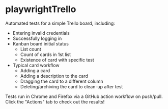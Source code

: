 # playwrightTrello
Automated tests for a simple Trello board, including:
- Entering invalid credentials
- Successfully logging in
- Kanban board initial status
  - List count
  - Count of cards in 1st list
  - Existence of card with specific test
- Typical card workflow
  - Adding a card
  - Adding a description to the card
  - Dragging the card to a different column
  - Deleting/archiving the card to clean-up after test
  
Tests run in Chrome and Firefox via a GitHub action workflow on push/pull. Click the "Actions" tab to check out the results!
